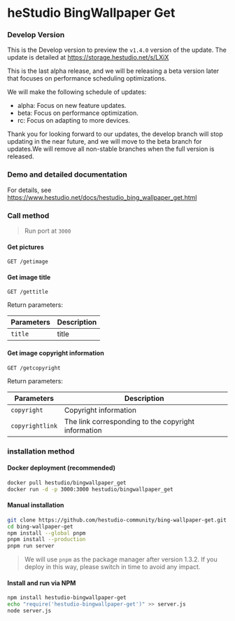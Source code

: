 # heStudio BingWallpaper Get

### Develop Version

This is the Develop version to preview the `v1.4.0` version of the update. The update is detailed at https://storage.hestudio.net/s/LXiX

This is the last alpha release, and we will be releasing a beta version later that focuses on performance scheduling optimizations.

We will make the following schedule of updates:

- alpha: Focus on new feature updates.
- beta: Focus on performance optimization.
- rc: Focus on adapting to more devices.

Thank you for looking forward to our updates, the develop branch will stop updating in the near future, and we will move to the beta branch for updates.We will remove all non-stable branches when the full version is released.

### Demo and detailed documentation

For details, see <https://www.hestudio.net/docs/hestudio_bing_wallpaper_get.html>

### Call method

> Run port at `3000`

#### Get pictures

```text
GET /getimage
```

#### Get image title

```text
GET /gettitle
```

Return parameters:

| Parameters | Description |
|---|---|
| `title` | title |

#### Get image copyright information

```text
GET /getcopyright
```

Return parameters:

| Parameters | Description |
|---|---|
| `copyright` | Copyright information |
| `copyrightlink` | The link corresponding to the copyright information |

### installation method

#### Docker deployment (recommended)

```sh
docker pull hestudio/bingwallpaper_get
docker run -d -p 3000:3000 hestudio/bingwallpaper_get
```

#### Manual installation

```sh
git clone https://github.com/hestudio-community/bing-wallpaper-get.git
cd bing-wallpaper-get
npm install --global pnpm
pnpm install --production
pnpm run server
```

> We will use `pnpm` as the package manager after version 1.3.2. If you deploy in this way, please switch in time to avoid any impact.

#### Install and run via NPM

```sh
npm install hestudio-bingwallpaper-get
echo "require('hestudio-bingwallpaper-get')" >> server.js
node server.js
```
